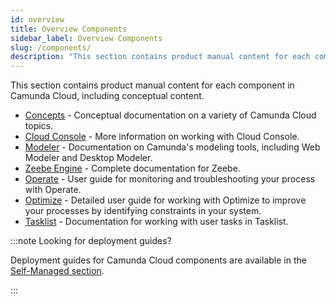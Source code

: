 ```yaml
---
id: overview
title: Overview Components
sidebar_label: Overview Components
slug: /components/
description: "This section contains product manual content for each component in Camunda Cloud, including conceptual content."
---
```


This section contains product manual content for each component in Camunda Cloud, including conceptual content.

- [Concepts](concepts/what-is-camunda-cloud.md) - Conceptual documentation on a variety of Camunda Cloud topics.
- [Cloud Console](cloud-console/introduction.md) - More information on working with Cloud Console.
- [Modeler](modeler/about.md) - Documentation on Camunda's modeling tools, including Web Modeler and Desktop Modeler.
- [Zeebe Engine](zeebe/zeebe-overview.md) - Complete documentation for Zeebe. 
- [Operate](operate/index.md) - User guide for monitoring and troubleshooting your process with Operate.
- [Optimize](optimize/what-is-optimize.md) - Detailed user guide for working with Optimize to improve your processes by identifying constraints in your system.
- [Tasklist](tasklist/introduction.md) - Documentation for working with user tasks in Tasklist.

:::note Looking for deployment guides?

Deployment guides for Camunda Cloud components are available in the [Self-Managed section](/self-managed/overview.md).

:::
